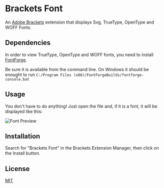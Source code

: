 # Brackets Font

An [Adobe Brackets](https://github.com/adobe/brackets) extension that displays Svg, TrueType, OpenType and WOFF Fonts.

## Dependencies
In order to view TrueType, OpenType and WOFF fonts, you need to install [FontForge](http://fontforge.github.io).

Be sure it is available from the command line. On Windows it should be enought to run `C:/Program Files (x86)/FontForgeBuilds/fontforge-console.bat`

## Usage
You don't have to do anything!
Just open the file and, if it is a font, it will be displayed like this:

![](http://s11.postimg.org/meytzjd9f/Font_Preview.jpg "Font Preview")

## Installation
Search for "Brackets Font" in the Brackets Extension Manager, then click on the Install button.

## License
[MIT](LICENSE.md)
